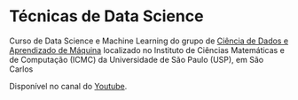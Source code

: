 # Técnicas de Data Science

Curso de Data Science e Machine Learning do grupo de [Ciência de Dados e Aprendizado de Máquina](http://data.icmc.usp.br/) localizado no Instituto de Ciências Matemáticas e de Computação (ICMC) da Universidade de São Paulo (USP), em São Carlos

Disponível no canal do [Youtube](https://www.youtube.com/watch?v=5dekIHcPawA&list=PLFE-LjWAAP9R4G0WOXWuha4P5cCvw7hGB&index=5).

